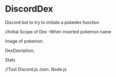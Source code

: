 # DiscordDex
Discord bot to try to imitate a pokedex function

//Initial Scope of Dex
-When inserted pokemon name

Image of pokemon.

DexDexription,

Stats

//Tool
Discord.js
Json.
Node.js

